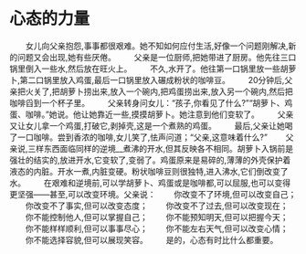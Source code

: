# 心态的力量
　　女儿向父亲抱怨,事事都很艰难。她不知如何应付生活,好像一个问题刚解决,新的问题又会出现,她有些厌倦。 
　　父亲是一位厨师,把她带进了厨房。他先往三口锅里倒入一些水,然后放在旺火上。 
　　不久,水开了。他往第一口锅里放一些胡萝卜,第二口锅里放入鸡蛋,最后一口锅里放入碾成粉状的咖啡豆。 
　　20分钟后,父亲把火关了,把胡萝卜捞出来,放入一个碗内,把鸡蛋捞出来,放入另一个碗内,然后把咖啡舀到一个杯子里。 
　　父亲转身问女儿：“孩子,你看见了什么?”“胡萝卜、鸡蛋、咖啡。”她说。他让她靠近一些,摸摸胡萝卜。她注意到他们变软了。 
　　父亲又让女儿拿一个鸡蛋,打破它,剥掉壳,这是一个煮熟的鸡蛋。 
　　最后,父亲让她喝了一口咖啡。尝到香浓的咖啡,女儿笑了,怯声问道；“父亲,这意味着什么?” 
　　父亲说,三样东西面临同样的逆境__煮沸的开水,但其反映各不相同。胡萝卜入锅前是强壮的结实的,放进开水,它变软了,变弱了。鸡蛋原来是易碎的,薄薄的外壳保护着液态的内脏。开水一煮,内脏变硬。粉状咖啡豆则很独特,进入沸水,它们倒改变了水。 
　　在艰难和逆境前,可以学胡萝卜、鸡蛋或是咖啡都,可以屈服,也可以变得更坚强——甚至,可以改变环境。父亲说： 
　　你改变不了环境,但可以改变自己； 
　　你改变不了事实,但可以改变态度； 
　　你改变不了过去,但可以改变现在； 
　　你不能控制他人,但可以掌握自己； 
　　你不能预知明天,但可以把握今天； 
　　你不能样样顺利,但可以事事尽心； 
　　你不能左右天气,但可以改变心情； 
　　你不能选择容貌,但可以展现笑容。 
　　是的，心态有时比什么都重要。
 